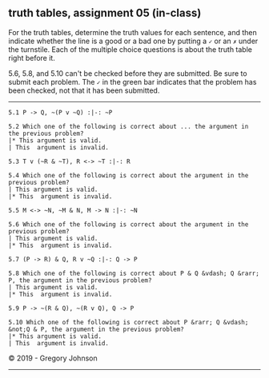 ## truth tables, assignment 05 (in-class)


For the truth tables, determine the truth values for each sentence, and then indicate whether the line is a good or a bad one by putting a `✓` or an `✗` under the turnstile. Each of the multiple choice questions is about the truth table right before it.

5.6, 5.8, and 5.10 can't be checked before they are submitted. Be sure to submit each problem. The `✓` in the green bar indicates that the problem has been checked, not that it has been submitted.

---

~~~{.TruthTable .Validity system="magnusSL" options="turnstilemark nocounterexample" points="10" late-credit="8"}
5.1 P -> Q, ~(P v ~Q) :|-: ~P
~~~

~~~{.QualitativeProblem .MultipleChoice options="check" points="10" late-credit="8"}
5.2 Which one of the following is correct about ... the argument in the previous problem?
|* This argument is valid.
| This  argument is invalid.
~~~

~~~{.TruthTable .Validity system="magnusSL" options="turnstilemark nocounterexample" points="10" late-credit="8"}
5.3 T v (~R & ~T), R <-> ~T :|-: R
~~~

~~~{.QualitativeProblem .MultipleChoice options="check" points="10" late-credit="8"}
5.4 Which one of the following is correct about the argument in the previous problem?
| This argument is valid.
|* This  argument is invalid.
~~~


~~~{.TruthTable .Validity system="magnusSL" options="turnstilemark nocounterexample" points="10" late-credit="8"}
5.5 M <-> ~N, ~M & N, M -> N :|-: ~N
~~~

~~~{.QualitativeProblem .MultipleChoice options="exam" points="10" late-credit="8"}
5.6 Which one of the following is correct about the argument in the previous problem?
| This argument is valid.
|* This  argument is invalid.
~~~


~~~{.TruthTable .Validity system="magnusSL" options="turnstilemark nocounterexample nodash autoAtoms" points="10" late-credit="8"}
5.7 (P -> R) & Q, R v ~Q :|-: Q -> P
~~~

~~~{.QualitativeProblem .MultipleChoice options="exam" points="10" late-credit="8"}
5.8 Which one of the following is correct about P & Q &vdash; Q &rarr; P, the argument in the previous problem?
| This argument is valid.
|* This  argument is invalid.
~~~


~~~{.TruthTable .Validity system="magnusSL" options="turnstilemark nocounterexample nodash autoAtoms" points="10" late-credit="8"}
5.9 P -> ~(R & Q), ~(R v Q), Q -> P
~~~

~~~{.QualitativeProblem .MultipleChoice options="exam" points="10" late-credit="8"}
5.10 Which one of the following is correct about P &rarr; Q &vdash; &not;Q & P, the argument in the previous problem?
|* This argument is valid.
| This  argument is invalid.
~~~

<p>&copy; 2019 - <script>document.write(new Date().getFullYear())</script> Gregory Johnson</p>

---